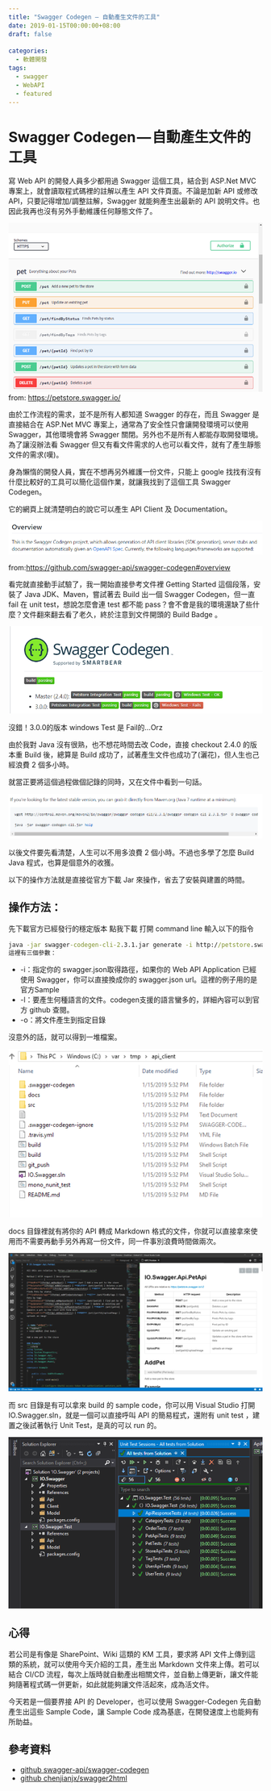 ```yaml
---
title: "Swagger Codegen — 自動產生文件的工具"
date: 2019-01-15T00:00:00+08:00
draft: false

categories:
  - 軟體開發
tags:
  - swagger
  - WebAPI
  - featured
---
```

# Swagger Codegen — 自動產生文件的工具

寫 Web API 的開發人員多少都用過 Swagger 這個工具，結合到 ASP.Net MVC 專案上，就會讀取程式碼裡的註解以產生 API 文件頁面。不論是加新 API 或修改 API，只要記得增加/調整註解，Swagger 就能夠產生出最新的 API 說明文件。也因此我再也沒有另外手動維護任何靜態文件了。

![Swagger UI](Images/1_YOhEMdhy5oy9YErsbbom8g.png)
from: https://petstore.swagger.io/

由於工作流程的需求，並不是所有人都知道 Swagger 的存在，而且 Swagger 是直接結合在 ASP.Net MVC 專案上，通常為了安全性只會讓開發環境可以使用 Swagger，其他環境會將 Swagger 關閉。另外也不是所有人都能存取開發環境。為了讓沒辦法看 Swagger 但又有看文件需求的人也可以看文件，就有了產生靜態文件的需求(嘆)。

身為懶惰的開發人員，實在不想再另外維護一份文件，只能上 google 找找有沒有什麼比較好的工具可以簡化這個作業，就讓我找到了這個工具 Swagger Codegen。

它的網頁上就清楚明白的說它可以產生 API Client 及 Documentation。

![swagger codegen](Images/1__zx4G8GVJi-R7q2TzMze0g.png)

from:https://github.com/swagger-api/swagger-codegen#overview

看完就直接動手試驗了，我一開始直接參考文件裡 Getting Started 這個段落，安裝了 Java JDK、Maven，嘗試著去 Build 出一個 Swagger Codegen，但一直 fail 在 unit test，想說怎麼會連 test 都不能 pass？會不會是我的環境還缺了些什麼？文件翻來翻去看了老久，終於注意到文件開頭的 Build Badge 。

![swagger build badge](Images/1_hthuoQcpC-9rQqM5ILP4RA.png)

沒錯！3.0.0的版本 windows Test 是 Fail的…Orz

由於我對 Java 沒有很熟，也不想花時間去改 Code，直接 checkout 2.4.0 的版本重 Build 後，總算是 Build 成功了，試著產生文件也成功了(灑花)，但人生也己經浪費 2 個多小時。

就當正要將這個過程做個記錄的同時，又在文件中看到一句話。

![原來我可以不用花時間 Build 的啊](Images/1_vUBVQzFrnyUHAFPIOLKaAA.png "原來我可以不用花時間 Build 的啊~~")


以後文件要先看清楚，人生可以不用多浪費 2 個小時。不過也多學了怎麼 Build Java 程式，也算是個意外的收獲。

以下的操作方法就是直接從官方下載 Jar 來操作，省去了安裝與建置的時間。

## 操作方法：

先下載官方已經發行的穩定版本 點我下載
打開 command line 輸入以下的指令

```cmd
java -jar swagger-codegen-cli-2.3.1.jar generate -i http://petstore.swagger.io/v2/swagger.json -l csharp -o /var/tmp/api_client
這裡有三個參數：
```

- -i：指定你的 swagger.json取得路徑，如果你的 Web API Application 已經使用 Swagger，你可以直接換成你的 swagger.json url。這裡的例子用的是官方Sample
- -l：要產生何種語言的文件。codegen支援的語言蠻多的，詳細內容可以到官方 github 查閱。
- -o：將文件產生到指定目錄

沒意外的話，就可以得到一堆檔案。

![產生出來的檔案](Images/1_MJ972f2CexkrMwo6eICbMA.png)

docs 目錄裡就有將你的 API 轉成 Markdown 格式的文件，你就可以直接拿來使用而不需要再動手另外再寫一份文件，同一件事別浪費時間做兩次。

![Markdown 文件長這個樣子](Images/1_h4AhIc5FZE75qX2EMo2Fyw.png "Markdown 文件長這個樣子")

而 src 目錄是有可以拿來 build 的 sample code，你可以用 Visual Studio 打開 IO.Swagger.sln，就是一個可以直接呼叫 API 的簡易程式，還附有 unit test ，建置之後試著執行 Unit Test，是真的可以 run 的。

![佛心附有 Unit Test](Images/1_kRUbkP5XEtVTrHEkpC9ciA.png "佛心附有 Unit Test")

## 心得

若公司是有像是 SharePoint、Wiki 這類的 KM 工具，要求將 API 文件上傳到這類的系統，就可以使用今天介紹的工具，產生出 Markdown 文件來上傳。若可以結合 CI/CD 流程，每次上版時就自動產出相關文件，並自動上傳更新，讓文件能夠隨著程式碼一併更新，如此就能夠讓文件活起來，成為活文件。

今天若是一個要界接 API 的 Developer，也可以使用 Swagger-Codegen 先自動產生出這些 Sample Code，讓 Sample Code 成為基底，在開發速度上也能夠有所助益。

## 參考資料

- [github swagger-api/swagger-codegen](https://github.com/swagger-api/swagger-codegen)
- [github chenjianjx/swagger2html](https://github.com/chenjianjx/swagger2html)
